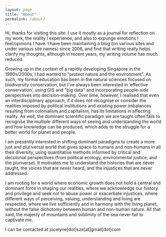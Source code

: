 ```yaml
---
layout: page
title: "About"
permalink: /about/
---
```


Hi, thanks for visiting this site. I use it mostly as a journal for reflection on my work, the reality I experience, and also to expunge emotions I feel/opinions I have. I have been maintaining a blog (on various sites and under various site names) since 2006, and find that writing really helps clarify my thoughts, although in recent years, my writing volume has much reduced.

Growing up in the context of a rapidly developing Singapore in the 1990s/2000s, I had wanted to "protect nature and the environment". As such, my formal education has been in the natural sciences focused on biodiversity conservation, but I've always been interested in ‘effective conservation’, using GIS and "big data" and incorporating people-side perspectives into decision-making. Over time, however, I realised that even an interdisciplinary approach, if it does not recognise or consider the realities imposed by political institutions and existing power imbalances resulting from colonialism and capitalism, has its limitations in affecting reality. As well, the dominant scientific paradigm we are taught often fails to recognise the multiple different ways of seeing and understanding the world and how knowledge can be produced, which adds to the struggle for a better world for planet and people. 

I am presently interested in shifting dominant paradigms to create a more just and pluriversal world that gives space to humans and non-humans in all their diversity, using quantitative methods informed by critical and decolonial perspectives (from political ecology, environmental justice, and the pluriverse). It motivates me to understand the histories that are never taught, the voices that are never heard, and the injustices that are never addressed.

I am rooting for a world where economic growth does not hold a central and dominant force in shaping our realities, where we acknowledge our history and privilege and seek not to abuse power or exacerbate injustices, where different ways of perceiving, valuing, understanding and living are respected, where we live sufficiently and in harmony with the living planet, without the false dichotomy between human and non-human nature. All that said, the majesty of mountains and sublimity of the sea never fail to captivate me.

I can be contacted at jocelyne[dot]sze[at]gmail[dot]com

